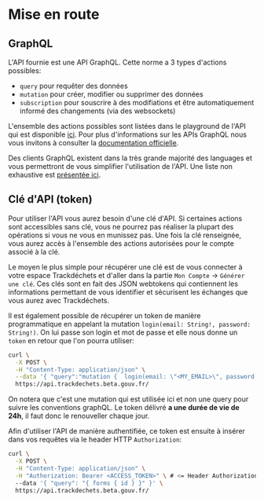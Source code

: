 # Mise en route

## GraphQL

L'API fournie est une API GraphQL. Cette norme a 3 types d'actions possibles:

- `query` pour requêter des données
- `mutation` pour créer, modifier ou supprimer des données
- `subscription` pour souscrire à des modifiations et être automatiquement informé des changements (via des websockets)

L'ensemble des actions possibles sont listées dans le playground de l'API qui est disponible [ici](https://api.trackdechets.beta.gouv.fr/). Pour plus d'informations sur les APIs GraphQL nous vous invitons à consulter la [documentation officielle](https://graphql.org/).

Des clients GraphQL existent dans la très grande majorité des languages et vous permettront de vous simplifier l'utilisation de l'API. Une liste non exhaustive est [présentée ici](https://graphql.org/code/).

## Clé d'API (token)

Pour utiliser l'API vous aurez besoin d'une clé d'API. Si certaines actions sont accessibles sans clé, vous ne pourrez pas réaliser la plupart des opérations si vous ne vous en munissez pas. Une fois la clé renseignée, vous aurez accès à l'ensemble des actions autorisées pour le compte associé à la clé.

Le moyen le plus simple pour récupérer une clé est de vous connecter à votre espace Trackdéchets et d'aller dans la partie `Mon Compte` -> `Générer une clé`. Ces clés sont en fait des JSON webtokens qui contiennent les informations permettant de vous identifier et sécurisent les échanges que vous aurez avec Trackdéchets.

Il est également possible de récupérer un token de manière programmatique en appelant la mutation `login(email: String!, password: String!)`. On lui passe son login et mot de passe et elle nous donne un `token` en retour que l'on pourra utiliser:

```bash
curl \
  -X POST \
  -H "Content-Type: application/json" \
  --data '{ "query":"mutation {  login(email: \"<MY_EMAIL>\", password: \"<MY_PASSWORD>\") { token }}" }' \
  https://api.trackdechets.beta.gouv.fr/
```

On notera que c'est une mutation qui est utilisée ici et non une query pour suivre les conventions graphQL. Le token délivré **a une durée de vie de 24h**, il faut donc le renouveller chaque jour.

Afin d'utiliser l'API de manière authentifiée, ce token est ensuite à insérer dans vos requêtes via le header HTTP `Authorization`:

```bash
curl \
  -X POST \
  -H "Content-Type: application/json" \
  -H "Authorization: Bearer <ACCESS_TOKEN>" \ # <= Header Authorization
  --data '{ "query": "{ forms { id } }" }' \
  https://api.trackdechets.beta.gouv.fr/
```
